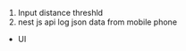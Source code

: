 1. Input distance threshld
2. nest js api log json data from mobile phone

<!-- -   send "string" -->
<!-- -   api -> log ouput terminal -->
<!-- -   copy manual from terminal to data.json -->
<!-- -   OUTPUT NAME OF RECOGNISED PERSON -->

-   UI
